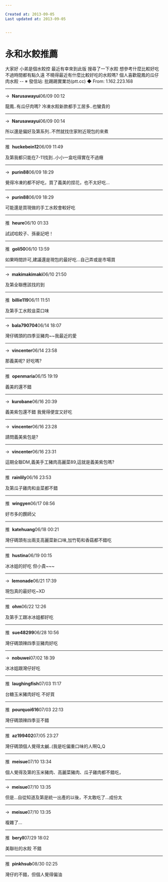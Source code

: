 ```yaml
---

Created at: 2013-09-05
Last updated at: 2013-09-05


---
```


# 永和水餃推薦


大家好
小弟是個水餃控
最近有幸來到此版
搜尋了一下水餃 想參考什麼比較好吃
不過時間都有點久遠
不曉得最近有什麼比較好吃的水餃嗎?
個人喜歡龍鳳的瓜仔肉水餃
\--
※ 發信站: 批踢踢實業坊(ptt.cc)
◆ From: 1.162.223.168

* * *

→  **Narusawayui**06/09 00:12

龍鳳..有瓜仔肉嗎? 冷凍水餃新款都手工居多..也蠻貴的

* * *

→  **Narusawayui**06/09 00:14

所以還是偏好及第系列..不然就找住家附近現包的來煮

* * *

推  **huckebein12**06/09 11:49

及第我都只能在7-11找到..小小一盒吃得實在不過癮

* * *

→  **purin88**06/09 18:29

覺得冷凍的都不好吃，買了義美的捏花，也不太好吃…

* * *

→  **purin88**06/09 18:29

可能還是買現做的手工水餃會較好吃

* * *

推  **heure**06/10 01:33

試試哈餃子、孫豪記吧！

* * *

推  **goli50**06/10 13:59

如果時間許可,建議還是現包的最好吃...自己弄或是市場買

* * *

→  **makimakimaki**06/10 21:50

及第全聯應該找的到

* * *

推  **billie119**06/11 11:51

及第手工水餃韭菜口味

* * *

→  **bala790704**06/14 18:07

灣仔碼頭的四季豆豬肉~~我最近的愛

* * *

→  **vincenter**06/14 23:58

那義美呢? 好吃嗎?

* * *

推  **openmaria**06/15 19:19

義美的還不錯

* * *

→  **kurobane**06/16 20:39

義美紫包還不錯 我覺得便宜又好吃

* * *

→  **vincenter**06/16 23:28

請問義美紫包是?

* * *

→  **vincenter**06/16 23:31

這期全聯DM,義美手工豬肉高麗菜89,這就是義美紫包嗎?

* * *

推  **rainlily**06/16 23:53

及第瓜子雞肉和韭菜都不錯

* * *

推  **wingyen**06/17 08:56

好市多的饌師父

* * *

推  **katehuang**06/18 00:21

灣仔碼頭有出兩支高麗菜新口味,加竹筍和香菇都不錯吃

* * *

推  **hustina**06/19 00:15

冰冰姐的好吃 但小貴~~~

* * *

→  **lemonade**06/21 17:39

現包真的最好吃~XD

* * *

推  **ohm**06/22 12:26

及第手工跟冰冰姐都好吃

* * *

推  **sue48299**06/28 10:56

灣仔碼頭辣四季豆豬肉好吃

* * *

→  **nobuwei**07/02 18:39

冰冰姐跟灣仔好吃

* * *

推  **laughingfish**07/03 11:17

台糖玉米豬肉好吃 不好買

* * *

推  **pourquoi616**07/03 22:13

灣仔碼頭辣四季豆不錯

* * *

推  **az199402**07/05 23:27

灣仔碼頭個人覺得太鹹..(我是吃偏重口味的人啊Q\_Q

* * *

推  **meisue**07/10 13:34

個人覺得及第的玉米豬肉、高麗菜豬肉、瓜子雞肉都不錯吃，

* * *

→  **meisue**07/10 13:35

但是…自從知道及第是統一出產的以後，不太敢吃了…成份太

* * *

→  **meisue**07/10 13:35

複雜了…

* * *

推  **beryll**07/29 18:02

美聯社的水餃 不錯

* * *

推  **pinkhsub**08/30 02:25

灣仔的不錯，但個人覺得偏油

